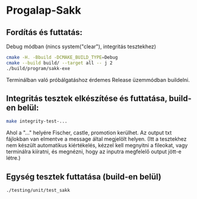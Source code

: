 # Progalap-Sakk

## Fordítás és futtatás:

Debug módban (nincs system("clear"), integritás tesztekhez)
```sh
cmake -H. -Bbuild -DCMAKE_BUILD_TYPE=Debug
cmake --build build/ --target all -- j 2
./build/program/sakk-exe
```
Terminálban való próbálgatáshoz érdemes Release üzemmódban buildelni.

## Integritás tesztek elkészítése és futtatása, build-en belül:
```sh
make integrity-test-...
```
Ahol a "..." helyére Fischer, castle, promotion kerülhet.
Az output txt fájlokban van elmentve a message által megjelölt helyen.
(Itt a tesztekhez nem készült automatikus kiértékelés, kézzel kell megnyitni a fileokat, vagy
 terminálra kiíratni, és megnézni, hogy az inputra megfelelő output jött-e létre.)


## Egység tesztek futtatása (build-en belül)

```sh
./testing/unit/test_sakk
```